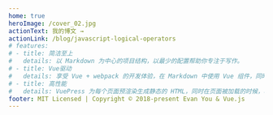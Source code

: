 ```yaml
---
home: true
heroImage: /cover_02.jpg
actionText: 我的博文 →
actionLink: /blog/javascript-logical-operators
# features:
# - title: 简洁至上
#   details: 以 Markdown 为中心的项目结构，以最少的配置帮助你专注于写作。
# - title: Vue驱动
#   details: 享受 Vue + webpack 的开发体验，在 Markdown 中使用 Vue 组件，同时可以使用 Vue 来开发自定义主题。
# - title: 高性能
#   details: VuePress 为每个页面预渲染生成静态的 HTML，同时在页面被加载的时候，将作为 SPA 运行。
footer: MIT Licensed | Copyright © 2018-present Evan You & Vue.js
---
```


<!-- ::: tip 提示
this is a tip
:::

::: warning 注意
this is a tip
:::

::: danger 警告
this is a tip
::: -->